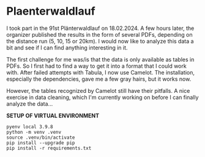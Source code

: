 # Plaenterwaldlauf

I took part in the 91st Plänterwaldlauf on 18.02.2024. A few hours later, the organizer published the results in the form of several PDFs, depending on the distance run (5, 10, 15 or 20km). I would now like to analyze this data a bit and see if I can find anything interesting in it.


The first challenge for me was/is that the data is only available as tables in PDFs. So I first had to find a way to get it into a format that I could work with. After failed attempts with Tabula, I now use Camelot. The installation, especially the dependencies, gave me a few gray hairs, but it works now.


However, the tables recognized by Camelot still have their pitfalls. A nice exercise in data cleaning, which I'm currently working on before I can finally analyze the data...

**SETUP OF VIRTUAL ENVIRONMENT**

```
pyenv local 3.9.8
python -m venv .venv
source .venv/bin/activate
pip install --upgrade pip
pip install -r requirements.txt
```